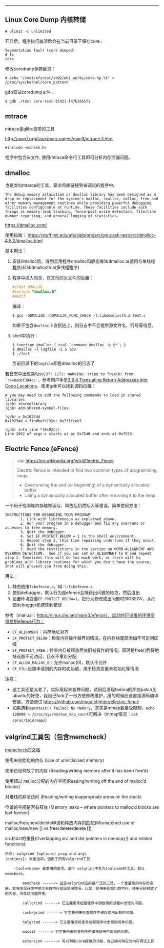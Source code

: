 

---

## Linux Core Dump 内核转储


```
# ulimit -c unlimited
```

开启后，程序执行崩溃后会在当前目录下保存core：

```
Segmentation fault (core dumped)
# ls
core 
```

修改coredump保存目录：

```
# echo "/root/nfsroot/sk02/ebi_works/core-%p-%t" > /proc/sys/kernel/core_pattern
```

gdb调试coredump文件：

```
$ gdb ./test core-test-31421-1476266571
```



## mtrace

mtrace是glibc自带的工具

<http://man7.org/linux/man-pages/man3/mtrace.3.html>

```
#include <mcheck.h>
```

程序中包含头文件, 使用mtrace命令行工具即可分析内存泄漏问题。



## dmalloc

也是类似mtarce的工具，要求将库链接到被调试的程序中。

```
The debug memory allocation or dmalloc library has been designed as a drop in replacement for the system's malloc, realloc, calloc, free and other memory management routines while providing powerful debugging facilities configurable at runtime. These facilities include such things as memory-leak tracking, fence-post write detection, file/line number reporting, and general logging of statistics.
```

https://dmalloc.com/

使用指南： https://stuff.mit.edu/afs/sipb/project/gnucash-test/src/dmalloc-4.8.2/dmalloc.html

基本用法：

1. 安装dmalloc后，得到实用程序dmalloc和静态库libdmalloc.a(适用与单线程程序)和libdmallocth.a(多线程程序)

2. 程序中插入包含，在其他的头文件的后面：

   ```c
   #ifdef DMALLOC
   #include "dmalloc.h"
   #endif
   ```

   编译：

   ```
   $ gcc -DDMALLOC -DDMALLOC_FUNC_CHECK -l:libdmallocth.a test.c
   ```

   如果不包含`dmalloc.h`直接链上，则日志中不会提供源文件名、行号等信息。

3. shell中执行：

   ```
   $ function dmalloc { eval `command dmalloc -b $*`; }
   $ dmalloc -l logfile -i 5 low
   $ ./test
   ```

   当前目录下的`logfile`即是dmalloc的日志了

若日志中出现类似`98237: 1171: WARNING: tried to free(0) from 'ra=0xb6f394cc'`，参考用户手册[3.9.4 Translating Return Addresses into Code Locations](https://dmalloc.com/docs/latest/online/dmalloc_17.html#SEC23)，使用gdb可以找到源码位置：

```
# you may need to add the following commands to load in shared libraries
(gdb) sharedlibrary
(gdb) add-shared-symbol-files

(gdb) x 0x10234d
0x10234d <_findbuf+132>: 0x7fffceb7

(gdb) info line *(0x82cc)
Line 1092 of argv.c starts at pc 0x7540 and ends at 0x7550.
```




## Electric Fence (eFence)

> via: https://en.wikipedia.org/wiki/Electric_Fence
>
> Electric Fence is intended to find two common types of programming bugs:
>
> * Overrunning the end (or beginning) of a dynamically allocated buffer
> * Using a dynamically allocated buffer after returning it to the heap

一个用于检测堆内存越界读写、释放后仍然写入等错误。简单使用方法：

```
INSTRUCTIONS FOR DEBUGGING YOUR PROGRAM
       1. Link with libefence.a as explained above.
       2. Run your program in a debugger and fix any overruns or accesses to free memory.
       3. Quit the debugger.
       4. Set EF_PROTECT_BELOW = 1 in the shell environment.
       5. Repeat step 2, this time repairing underruns if they occur.
       6. Quit the debugger.
       7. Read the restrictions in the section on WORD-ALIGNMENT AND OVERRUN DETECTION.  See if you can set EF_ALIGNMENT to 0 and repeat step 2. Sometimes this will be too much work, or there will be problems with library routines for which you don't have the source, that will prevent you from doing this.
```

用法：

1. 静态链接`libefence.a`，如`-l:libefence.a`
2. 使用debugger，默认行为是efence会捕获出问题的地方，然后退出
3. 设置环境变量`EF_PROTECT_BELOW=1`，把行为修改成出问题时SIGSEGV，从而使debugger能捕获到错误

参考（manual：https://linux.die.net/man/3/efence），启动时可设置的环境变量控制efence行为：

- `EF_ALIGNMENT`：内存地址对齐
- `EF_PROTECT_BELOW`：检查内存操作越界的情况，在内存块尾部添加不可访问区域
- `EF_PROTECT_FREE`：检查内存被释放后依旧被操作的情况，原理是free()后将地址设置不可访问，且永不重新分配
- `EF_ALLOW_MALLOC_0`：允许malloc(0)，默认不允许
- `EF_FILL`设置申请到的内存的初始值，用于检测变量未初始化等情况

注意：

- 这工具还是太老了，实际用起来各种问题，试用后发现fedora的那些patch比ubuntu的好使，我自己fork了一份方便修改维护，用的时候应该直接源码编译安装，方便调试 https://github.com/noodlefighter/electric-fence
- 如果遇到`mprotect() failed: No Memory`，其实是mmap数量受限制，`echo 128000 > /proc/sys/vm/max_map_count`可解决（mmap情况：`cat /proc/$pid/maps`）



## valgrind工具包（包含memcheck）

[memcheck的文档](http://valgrind.org/docs/manual/mc-manual.html)

使用未初始化的内存 (Use of uninitialised memory)

使用已经释放了的内存 (Reading/writing memory after it has been free’d)

使用超过 malloc分配的内存空间(Reading/writing off the end of malloc’d blocks)

对堆栈的非法访问 (Reading/writing inappropriate areas on the stack)

申请的空间是否有释放 (Memory leaks – where pointers to malloc’d blocks are lost forever)

malloc/free/new/delete申请和释放内存的匹配(Mismatched use of malloc/new/new [] vs free/delete/delete [])

src和dst的重叠(Overlapping src and dst pointers in memcpy() and related functions)


```
用法: valgrind [options] prog-and-args
[options]: 常用选项，适用于所有Valgrind工具

    -tool=<name> 最常用的选项。运行 valgrind中名为toolname的工具。默认memcheck。

        memcheck ------> 这是valgrind应用最广泛的工具，一个重量级的内存检查器，能够发现开发中绝大多数内存错误使用情况，比如：使用未初始化的内存，使用已经释放了的内存，内存访问越界等。

        callgrind ------> 它主要用来检查程序中函数调用过程中出现的问题。

        cachegrind ------> 它主要用来检查程序中缓存使用出现的问题。

        helgrind ------> 它主要用来检查多线程程序中出现的竞争问题。

        massif ------> 它主要用来检查程序中堆栈使用中出现的问题。

        extension ------> 可以利用core提供的功能，自己编写特定的内存调试工具
```

